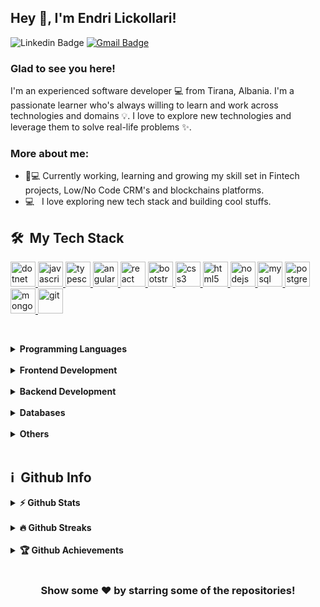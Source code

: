 ## Hey 👋, I'm Endri Lickollari!

![Linkedin Badge](https://img.shields.io/badge/LinkedIn-blue?style=flat&logo=linkedin&labelColor=blue&link=https://www.linkedin.com/in/endrilickollari/) [![Gmail Badge](https://img.shields.io/badge/Gmail-red?style=flat-square&logo=Gmail&logoColor=white&link=mailto:lickollariendri@gmail.com)](mailto:lickollariendri@gmail.com)

### Glad to see you here! &nbsp;

I'm an experienced software developer 💻 from Tirana, Albania. I'm a passionate learner who's always willing to learn and
work across technologies and domains 💡.
I love to explore new technologies and leverage them to solve real-life problems ✨.

### More about me:

- 👨💻 Currently working, learning and growing my skill set in Fintech projects, Low/No Code CRM's and blockchains platforms.
- 💻 &nbsp; I love exploring new tech stack and building cool stuffs.

<h2> 🛠 &nbsp;My Tech Stack</h2>

<a href="https://dotnet.microsoft.com/en-us/" target="_blank"> <img src="https://scand.com/wp-content/uploads/2021/04/Net.jpg" alt="dotnet" width="40" height="40"/> </a>
<a href="https://developer.mozilla.org/en-US/docs/Web/JavaScript" target="_blank"> <img src="https://upload.wikimedia.org/wikipedia/commons/9/99/Unofficial_JavaScript_logo_2.svg" alt="javascript" width="40" height="40"/> </a> 
<a href="https://www.typescriptlang.org/" target="_blank"> <img src="https://web-forward.de/wp-content/uploads/2020/06/typescript-rand.jpg" alt="typescript" width="40" height="40"/> </a>
<a href="https://angular.io" target="_blank"><img src="https://upload.wikimedia.org/wikipedia/commons/thumb/c/cf/Angular_full_color_logo.svg/1200px-Angular_full_color_logo.svg.png" alt="angular" width="40" height="40"/> </a>
<a href="https://reactjs.org/" target="_blank"><img src="https://upload.wikimedia.org/wikipedia/commons/thumb/a/a7/React-icon.svg/1200px-React-icon.svg.png" alt="react" width="40" height="40"/> </a>
<a href="https://getbootstrap.com" target="_blank"> <img src="https://upload.wikimedia.org/wikipedia/commons/thumb/b/b2/Bootstrap_logo.svg/1200px-Bootstrap_logo.svg.png" alt="bootstrap" width="40" height="40"/> </a> 
<a href="https://www.w3schools.com/css/" target="_blank"> <img src="https://upload.wikimedia.org/wikipedia/commons/thumb/d/d5/CSS3_logo_and_wordmark.svg/1200px-CSS3_logo_and_wordmark.svg.png" alt="css3" width="40" height="40"/> </a> 
<a href="https://www.w3.org/html/" target="_blank"> <img src="https://play-lh.googleusercontent.com/85WnuKkqDY4gf6tndeL4_Ng5vgRk7PTfmpI4vHMIosyq6XQ7ZGDXNtYG2s0b09kJMw" alt="html5" width="40" height="40"/> </a> 
<a href="https://nodejs.org" target="_blank"> <img src="https://nodejs.org/static/images/logo-hexagon-card.png" alt="nodejs" width="40" height="40"/> </a>
<a href="https://www.mysql.com/" target="_blank"> <img src="https://styles.redditmedia.com/t5_2qm6k/styles/communityIcon_dhjr6guc03x51.png" alt="mysql" width="40" height="40"/> </a>
<a href="https://www.postgresql.org" target="_blank"> <img src="https://upload.wikimedia.org/wikipedia/commons/thumb/2/29/Postgresql_elephant.svg/640px-Postgresql_elephant.svg.png" alt="postgresql" width="40" height="40"/> </a>
<a href="https://www.mongodb.com/" target="_blank"> <img src="https://encrypted-tbn0.gstatic.com/images?q=tbn:ANd9GcSzjPYEr8nIdxYVEHQeWOjiWqHHJ1ISnErtrg&usqp=CAU" alt="mongo" width="40" height="40"/> </a>
<a href="https://git-scm.com/" target="_blank"> <img src="https://avatars.githubusercontent.com/u/18133?s=200&v=4" alt="git" width="40" height="40"/> </a>

&nbsp;
<details>	
  <summary><b>Programming Languages</b></summary>
  <a href="https://dotnet.microsoft.com/en-us/" target="_blank"> <img src="https://scand.com/wp-content/uploads/2021/04/Net.jpg" alt="dotnet" width="40" height="40"/> </a>
  <a href="https://developer.mozilla.org/en-US/docs/Web/JavaScript" target="_blank"> <img src="https://upload.wikimedia.org/wikipedia/commons/9/99/Unofficial_JavaScript_logo_2.svg" alt="javascript" width="40" height="40"/> </a> 
  <a href="https://www.typescriptlang.org/" target="_blank"> <img src="https://web-forward.de/wp-content/uploads/2020/06/typescript-rand.jpg" alt="typescript" width="40" height="40"/> </a>
</details>
&nbsp;
<details>	
  <summary><b>Frontend Development</b></summary>
  <a href="https://angular.io" target="_blank"><img src="https://upload.wikimedia.org/wikipedia/commons/thumb/c/cf/Angular_full_color_logo.svg/1200px-Angular_full_color_logo.svg.png" alt="angular" width="40" height="40"/> </a>
  <a href="https://getbootstrap.com" target="_blank"> <img src="https://upload.wikimedia.org/wikipedia/commons/thumb/b/b2/Bootstrap_logo.svg/1200px-Bootstrap_logo.svg.png" alt="bootstrap" width="40" height="40"/> </a> 
  <a href="https://www.w3schools.com/css/" target="_blank"> <img src="https://upload.wikimedia.org/wikipedia/commons/thumb/d/d5/CSS3_logo_and_wordmark.svg/1200px-CSS3_logo_and_wordmark.svg.png" alt="css3" width="40" height="40"/> </a> 
  <a href="https://www.w3.org/html/" target="_blank"> <img src="https://play-lh.googleusercontent.com/85WnuKkqDY4gf6tndeL4_Ng5vgRk7PTfmpI4vHMIosyq6XQ7ZGDXNtYG2s0b09kJMw" alt="html5" width="40" height="40"/> </a>
  <a href="https://reactjs.org/" target="_blank"><img src="https://upload.wikimedia.org/wikipedia/commons/thumb/a/a7/React-icon.svg/1200px-React-icon.svg.png" alt="react" width="40" height="40"/> </a>
</details>
&nbsp;
<details>	
  <summary><b>Backend Development</b></summary>
  <a href="https://dotnet.microsoft.com/en-us/" target="_blank"> <img src="https://scand.com/wp-content/uploads/2021/04/Net.jpg" alt="dotnet" width="40" height="40"/> </a>
  <a href="https://nodejs.org" target="_blank"> <img src="https://nodejs.org/static/images/logo-hexagon-card.png" alt="nodejs" width="40" height="40"/> </a>
</details>
&nbsp;
<details>	
  <summary><b>Databases</b></summary>
  <a href="https://nodejs.org" target="_blank"> <img src="https://nodejs.org/static/images/logo-hexagon-card.png" alt="nodejs" width="40" height="40"/> </a>
  <a href="https://www.mysql.com/" target="_blank"> <img src="https://styles.redditmedia.com/t5_2qm6k/styles/communityIcon_dhjr6guc03x51.png" alt="mysql" width="40" height="40"/> </a>
  <a href="https://www.postgresql.org" target="_blank"> <img src="https://upload.wikimedia.org/wikipedia/commons/thumb/2/29/Postgresql_elephant.svg/640px-Postgresql_elephant.svg.png" alt="postgresql" width="40" height="40"/> </a>
  <a href="https://www.mongodb.com/" target="_blank"> <img src="https://encrypted-tbn0.gstatic.com/images?q=tbn:ANd9GcSzjPYEr8nIdxYVEHQeWOjiWqHHJ1ISnErtrg&usqp=CAU" alt="mongo" width="40" height="40"/> </a>
</details>
&nbsp;
<details>	
  <summary><b>Others</b></summary>
  <a href="https://git-scm.com/" target="_blank"> <img src="https://avatars.githubusercontent.com/u/18133?s=200&v=4" alt="git" width="40" height="40"/> </a>
  <a href="https://azure.microsoft.com/" target="_blank"> <img src="https://encrypted-tbn0.gstatic.com/images?q=tbn:ANd9GcSGge0_P8Y6V4b6bJF_ixDPkKsfvn1Zw3NmZA&usqp=CAU" alt="azure" width="40" height="40"/> </a>
  <a href="https://www.atlassian.com/software/jira" target="_blank"> <img src="https://encrypted-tbn0.gstatic.com/images?q=tbn:ANd9GcQaDBtDysVx7PDmP-0MaZC2qiTx3mQLfBJF_g&usqp=CAU" alt="azure" width="40" height="40"/> </a>
</details>
&nbsp;
<h2>ℹ️ &nbsp;Github Info</h2>
<details>	
  <summary><b>⚡ Github Stats</b></summary>
  <img height="180em" src="https://github-readme-stats.vercel.app/api?username=endrilickollari&show_icons=true&locale=en&hide_border=false&theme=dark" alt="stats" />
  <img height="180em" src="https://github-readme-stats.vercel.app/api/top-langs?username=endrilickollari&show_icons=true&locale=en&layout=compact&langs_count=7&hide_border=false&hide=c&theme=dark" alt="most_used_languages"/>
</details>
&nbsp;
<details>
 <summary><b>🔥 Github Streaks</b></summary>
<p align="center"><img src="https://github-readme-streak-stats.herokuapp.com/?user=endrilickollari&theme=dark" alt="streak" /></p>
</details>
&nbsp;
<details>
 <summary><b>🏆 Github Achievements</b></summary>
<p align="center"> <a href="https://github.com/ryo-ma/github-profile-trophy"><img src="https://github-profile-trophy.vercel.app/?username=endrilickollari&margin-w=5" alt="achievement" /></a> </p>
</details>
&nbsp;
<div align="center">

### Show some ❤️ by starring some of the repositories!

</div>
